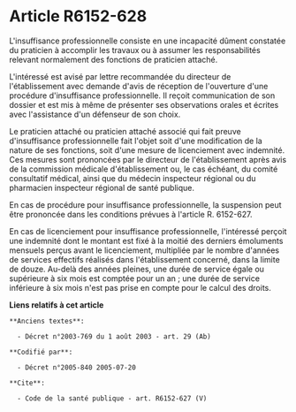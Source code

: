 # Article R6152-628

L'insuffisance professionnelle consiste en une incapacité dûment constatée du praticien à accomplir les travaux ou à assumer
les responsabilités relevant normalement des fonctions de praticien attaché.

L'intéressé est avisé par lettre recommandée du directeur de l'établissement avec demande d'avis de réception de l'ouverture
d'une procédure d'insuffisance professionnelle. Il reçoit communication de son dossier et est mis à même de présenter ses
observations orales et écrites avec l'assistance d'un défenseur de son choix.

Le praticien attaché ou praticien attaché associé qui fait preuve d'insuffisance professionnelle fait l'objet soit d'une
modification de la nature de ses fonctions, soit d'une mesure de licenciement avec indemnité. Ces mesures sont prononcées par
le directeur de l'établissement après avis de la commission médicale d'établissement ou, le cas échéant, du comité
consultatif médical, ainsi que du médecin inspecteur régional ou du pharmacien inspecteur régional de santé publique.

En cas de procédure pour insuffisance professionnelle, la suspension peut être prononcée dans les conditions prévues à
l'article R. 6152-627.

En cas de licenciement pour insuffisance professionnelle, l'intéressé perçoit une indemnité dont le montant est fixé à la
moitié des derniers émoluments mensuels perçus avant le licenciement, multipliée par le nombre d'années de services effectifs
réalisés dans l'établissement concerné, dans la limite de douze. Au-delà des années pleines, une durée de service égale ou
supérieure à six mois est comptée pour un an ; une durée de service inférieure à six mois n'est pas prise en compte pour le
calcul des droits.

**Liens relatifs à cet article**

	**Anciens textes**:

	  - Décret n°2003-769 du 1 août 2003 - art. 29 (Ab)

	**Codifié par**:

	  - Décret n°2005-840 2005-07-20

	**Cite**:

	  - Code de la santé publique - art. R6152-627 (V)
